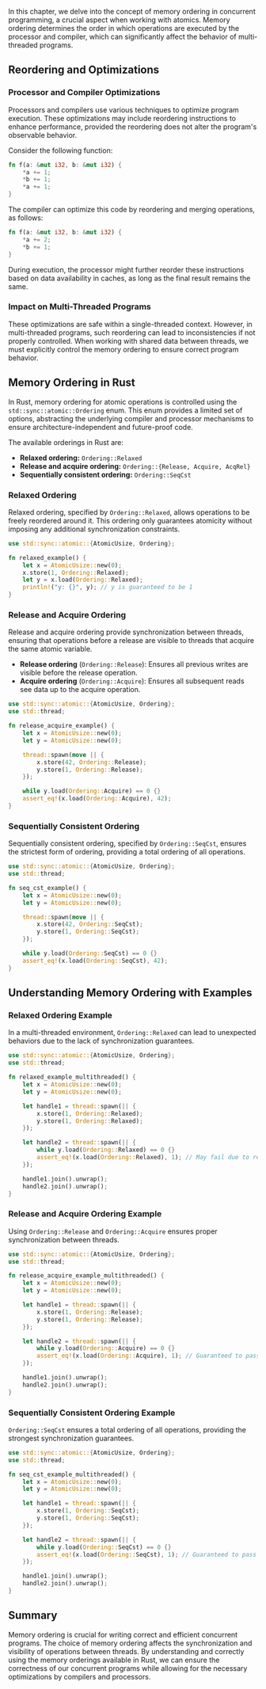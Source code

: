 In this chapter, we delve into the concept of memory ordering in concurrent programming, a crucial aspect when working with atomics. Memory ordering determines the order in which operations are executed by the processor and compiler, which can significantly affect the behavior of multi-threaded programs.

## Reordering and Optimizations

### Processor and Compiler Optimizations

Processors and compilers use various techniques to optimize program execution. These optimizations may include reordering instructions to enhance performance, provided the reordering does not alter the program's observable behavior.

Consider the following function:

```rust
fn f(a: &mut i32, b: &mut i32) {
    *a += 1;
    *b += 1;
    *a += 1;
}
```

The compiler can optimize this code by reordering and merging operations, as follows:

```rust
fn f(a: &mut i32, b: &mut i32) {
    *a += 2;
    *b += 1;
}
```

During execution, the processor might further reorder these instructions based on data availability in caches, as long as the final result remains the same.

### Impact on Multi-Threaded Programs

These optimizations are safe within a single-threaded context. However, in multi-threaded programs, such reordering can lead to inconsistencies if not properly controlled. When working with shared data between threads, we must explicitly control the memory ordering to ensure correct program behavior.

## Memory Ordering in Rust

In Rust, memory ordering for atomic operations is controlled using the `std::sync::atomic::Ordering` enum. This enum provides a limited set of options, abstracting the underlying compiler and processor mechanisms to ensure architecture-independent and future-proof code.

The available orderings in Rust are:
- **Relaxed ordering:** `Ordering::Relaxed`
- **Release and acquire ordering:** `Ordering::{Release, Acquire, AcqRel}`
- **Sequentially consistent ordering:** `Ordering::SeqCst`

### Relaxed Ordering

Relaxed ordering, specified by `Ordering::Relaxed`, allows operations to be freely reordered around it. This ordering only guarantees atomicity without imposing any additional synchronization constraints.

```rust
use std::sync::atomic::{AtomicUsize, Ordering};

fn relaxed_example() {
    let x = AtomicUsize::new(0);
    x.store(1, Ordering::Relaxed);
    let y = x.load(Ordering::Relaxed);
    println!("y: {}", y); // y is guaranteed to be 1
}
```

### Release and Acquire Ordering
Release and acquire ordering provide synchronization between threads, ensuring that operations before a release are visible to threads that acquire the same atomic variable.

- **Release ordering** (`Ordering::Release`): Ensures all previous writes are visible before the release operation.
- **Acquire ordering** (`Ordering::Acquire`): Ensures all subsequent reads see data up to the acquire operation.

```rust
use std::sync::atomic::{AtomicUsize, Ordering};
use std::thread;

fn release_acquire_example() {
    let x = AtomicUsize::new(0);
    let y = AtomicUsize::new(0);

    thread::spawn(move || {
        x.store(42, Ordering::Release);
        y.store(1, Ordering::Release);
    });

    while y.load(Ordering::Acquire) == 0 {}
    assert_eq!(x.load(Ordering::Acquire), 42);
}
```

### Sequentially Consistent Ordering

Sequentially consistent ordering, specified by `Ordering::SeqCst`, ensures the strictest form of ordering, providing a total ordering of all operations.

```rust
use std::sync::atomic::{AtomicUsize, Ordering};
use std::thread;

fn seq_cst_example() {
    let x = AtomicUsize::new(0);
    let y = AtomicUsize::new(0);

    thread::spawn(move || {
        x.store(42, Ordering::SeqCst);
        y.store(1, Ordering::SeqCst);
    });

    while y.load(Ordering::SeqCst) == 0 {}
    assert_eq!(x.load(Ordering::SeqCst), 42);
}
```

## Understanding Memory Ordering with Examples

### Relaxed Ordering Example

In a multi-threaded environment, `Ordering::Relaxed` can lead to unexpected behaviors due to the lack of synchronization guarantees.

```rust
use std::sync::atomic::{AtomicUsize, Ordering};
use std::thread;

fn relaxed_example_multithreaded() {
    let x = AtomicUsize::new(0);
    let y = AtomicUsize::new(0);

    let handle1 = thread::spawn(|| {
        x.store(1, Ordering::Relaxed);
        y.store(1, Ordering::Relaxed);
    });

    let handle2 = thread::spawn(|| {
        while y.load(Ordering::Relaxed) == 0 {}
        assert_eq!(x.load(Ordering::Relaxed), 1); // May fail due to reordering
    });

    handle1.join().unwrap();
    handle2.join().unwrap();
}
```

### Release and Acquire Ordering Example

Using `Ordering::Release` and `Ordering::Acquire` ensures proper synchronization between threads.

```rust
use std::sync::atomic::{AtomicUsize, Ordering};
use std::thread;

fn release_acquire_example_multithreaded() {
    let x = AtomicUsize::new(0);
    let y = AtomicUsize::new(0);

    let handle1 = thread::spawn(|| {
        x.store(1, Ordering::Release);
        y.store(1, Ordering::Release);
    });

    let handle2 = thread::spawn(|| {
        while y.load(Ordering::Acquire) == 0 {}
        assert_eq!(x.load(Ordering::Acquire), 1); // Guaranteed to pass
    });

    handle1.join().unwrap();
    handle2.join().unwrap();
}
```

### Sequentially Consistent Ordering Example

`Ordering::SeqCst` ensures a total ordering of all operations, providing the strongest synchronization guarantees.

```rust
use std::sync::atomic::{AtomicUsize, Ordering};
use std::thread;

fn seq_cst_example_multithreaded() {
    let x = AtomicUsize::new(0);
    let y = AtomicUsize::new(0);

    let handle1 = thread::spawn(|| {
        x.store(1, Ordering::SeqCst);
        y.store(1, Ordering::SeqCst);
    });

    let handle2 = thread::spawn(|| {
        while y.load(Ordering::SeqCst) == 0 {}
        assert_eq!(x.load(Ordering::SeqCst), 1); // Guaranteed to pass
    });

    handle1.join().unwrap();
    handle2.join().unwrap();
}
```
## Summary

Memory ordering is crucial for writing correct and efficient concurrent programs. The choice of memory ordering affects the synchronization and visibility of operations between threads. By understanding and correctly using the memory orderings available in Rust, we can ensure the correctness of our concurrent programs while allowing for the necessary optimizations by compilers and processors.